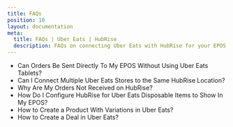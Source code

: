 ```yaml
---
title: FAQs
position: 10
layout: documentation
meta:
  title: FAQs | Uber Eats | HubRise
  description: FAQs on connecting Uber Eats with HubRise for your EPOS to work with other apps as a cohesive whole. Connect apps and synchronise your data.
---
```


- <Link to="/apps/uber-eats/faqs/send-orders-to-epos-without-tablet/">Can Orders Be Sent Directly To My EPOS Without Using Uber Eats Tablets?</Link>
- <Link to="/apps/uber-eats/faqs/connecting-multiple-instances-uber-eats/">Can I Connect Multiple Uber Eats Stores to the Same HubRise Location?</Link>
- <Link to="/apps/uber-eats/faqs/orders-not-received-missing-ref-codes/">Why Are My Orders Not Received on HubRise?</Link>
- <Link to="/apps/uber-eats/faqs/uber-eats-disposable-items/">How Do I Configure HubRise for Uber Eats Disposable Items to Show In My EPOS?</Link>
- <Link to="/apps/uber-eats/faqs/create-product-with-skus/">How to Create a Product With Variations in Uber Eats?</Link>
- <Link to="/apps/uber-eats/faqs/create-deal-in-uber-eats/">How to Create a Deal in Uber Eats?</Link>
